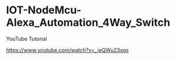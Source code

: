 # IOT-NodeMcu-Alexa_Automation_4Way_Switch

YouTube Tutorial

https://www.youtube.com/watch?v=_jeQWu23xqs
